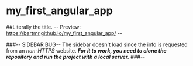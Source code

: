 # my_first_angular_app
##Literally the title. -- Preview: https://bartmr.github.io/my_first_angular_app/ --

###-- SIDEBAR BUG--
The sidebar doesn't load since the info is requested from an *non-HTTPS* website.
**_For it to work, you need to clone the repository and run the project with a local server._**
###--
